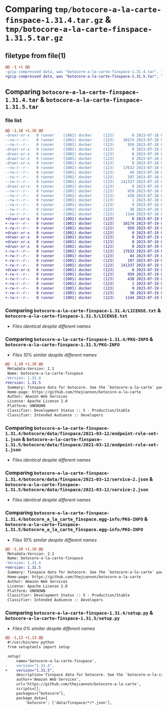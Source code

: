 # Comparing `tmp/botocore-a-la-carte-finspace-1.31.4.tar.gz` & `tmp/botocore-a-la-carte-finspace-1.31.5.tar.gz`

## filetype from file(1)

```diff
@@ -1 +1 @@
-gzip compressed data, was "botocore-a-la-carte-finspace-1.31.4.tar", last modified: Tue Jul 18 01:55:15 2023, max compression
+gzip compressed data, was "botocore-a-la-carte-finspace-1.31.5.tar", last modified: Wed Jul 19 02:43:57 2023, max compression
```

## Comparing `botocore-a-la-carte-finspace-1.31.4.tar` & `botocore-a-la-carte-finspace-1.31.5.tar`

### file list

```diff
@@ -1,18 +1,18 @@
-drwxr-xr-x   0 runner    (1001) docker     (123)        0 2023-07-18 01:55:15.768249 botocore-a-la-carte-finspace-1.31.4/
--rw-r--r--   0 runner    (1001) docker     (123)    10174 2023-07-18 01:55:15.000000 botocore-a-la-carte-finspace-1.31.4/LICENSE.txt
--rw-r--r--   0 runner    (1001) docker     (123)      959 2023-07-18 01:55:15.768249 botocore-a-la-carte-finspace-1.31.4/PKG-INFO
-drwxr-xr-x   0 runner    (1001) docker     (123)        0 2023-07-18 01:55:15.768249 botocore-a-la-carte-finspace-1.31.4/botocore/
-drwxr-xr-x   0 runner    (1001) docker     (123)        0 2023-07-18 01:55:15.768249 botocore-a-la-carte-finspace-1.31.4/botocore/data/
-drwxr-xr-x   0 runner    (1001) docker     (123)        0 2023-07-18 01:55:15.768249 botocore-a-la-carte-finspace-1.31.4/botocore/data/finspace/
-drwxr-xr-x   0 runner    (1001) docker     (123)        0 2023-07-18 01:55:15.768249 botocore-a-la-carte-finspace-1.31.4/botocore/data/finspace/2021-03-12/
--rw-r--r--   0 runner    (1001) docker     (123)    17632 2023-07-18 01:54:50.000000 botocore-a-la-carte-finspace-1.31.4/botocore/data/finspace/2021-03-12/endpoint-rule-set-1.json
--rw-r--r--   0 runner    (1001) docker     (123)       44 2023-07-18 01:54:50.000000 botocore-a-la-carte-finspace-1.31.4/botocore/data/finspace/2021-03-12/examples-1.json
--rw-r--r--   0 runner    (1001) docker     (123)      197 2023-07-18 01:54:50.000000 botocore-a-la-carte-finspace-1.31.4/botocore/data/finspace/2021-03-12/paginators-1.json
--rw-r--r--   0 runner    (1001) docker     (123)   141337 2023-07-18 01:54:50.000000 botocore-a-la-carte-finspace-1.31.4/botocore/data/finspace/2021-03-12/service-2.json
-drwxr-xr-x   0 runner    (1001) docker     (123)        0 2023-07-18 01:55:15.768249 botocore-a-la-carte-finspace-1.31.4/botocore_a_la_carte_finspace.egg-info/
--rw-r--r--   0 runner    (1001) docker     (123)      959 2023-07-18 01:55:15.000000 botocore-a-la-carte-finspace-1.31.4/botocore_a_la_carte_finspace.egg-info/PKG-INFO
--rw-r--r--   0 runner    (1001) docker     (123)      438 2023-07-18 01:55:15.000000 botocore-a-la-carte-finspace-1.31.4/botocore_a_la_carte_finspace.egg-info/SOURCES.txt
--rw-r--r--   0 runner    (1001) docker     (123)        1 2023-07-18 01:55:15.000000 botocore-a-la-carte-finspace-1.31.4/botocore_a_la_carte_finspace.egg-info/dependency_links.txt
--rw-r--r--   0 runner    (1001) docker     (123)        9 2023-07-18 01:55:15.000000 botocore-a-la-carte-finspace-1.31.4/botocore_a_la_carte_finspace.egg-info/top_level.txt
--rw-r--r--   0 runner    (1001) docker     (123)       38 2023-07-18 01:55:15.768249 botocore-a-la-carte-finspace-1.31.4/setup.cfg
--rw-r--r--   0 runner    (1001) docker     (123)     1144 2023-07-18 01:55:15.000000 botocore-a-la-carte-finspace-1.31.4/setup.py
+drwxr-xr-x   0 runner    (1001) docker     (123)        0 2023-07-19 02:43:57.167531 botocore-a-la-carte-finspace-1.31.5/
+-rw-r--r--   0 runner    (1001) docker     (123)    10174 2023-07-19 02:43:56.000000 botocore-a-la-carte-finspace-1.31.5/LICENSE.txt
+-rw-r--r--   0 runner    (1001) docker     (123)      959 2023-07-19 02:43:57.167531 botocore-a-la-carte-finspace-1.31.5/PKG-INFO
+drwxr-xr-x   0 runner    (1001) docker     (123)        0 2023-07-19 02:43:57.163531 botocore-a-la-carte-finspace-1.31.5/botocore/
+drwxr-xr-x   0 runner    (1001) docker     (123)        0 2023-07-19 02:43:57.163531 botocore-a-la-carte-finspace-1.31.5/botocore/data/
+drwxr-xr-x   0 runner    (1001) docker     (123)        0 2023-07-19 02:43:57.163531 botocore-a-la-carte-finspace-1.31.5/botocore/data/finspace/
+drwxr-xr-x   0 runner    (1001) docker     (123)        0 2023-07-19 02:43:57.163531 botocore-a-la-carte-finspace-1.31.5/botocore/data/finspace/2021-03-12/
+-rw-r--r--   0 runner    (1001) docker     (123)    17632 2023-07-19 02:43:32.000000 botocore-a-la-carte-finspace-1.31.5/botocore/data/finspace/2021-03-12/endpoint-rule-set-1.json
+-rw-r--r--   0 runner    (1001) docker     (123)       44 2023-07-19 02:43:32.000000 botocore-a-la-carte-finspace-1.31.5/botocore/data/finspace/2021-03-12/examples-1.json
+-rw-r--r--   0 runner    (1001) docker     (123)      197 2023-07-19 02:43:32.000000 botocore-a-la-carte-finspace-1.31.5/botocore/data/finspace/2021-03-12/paginators-1.json
+-rw-r--r--   0 runner    (1001) docker     (123)   141337 2023-07-19 02:43:32.000000 botocore-a-la-carte-finspace-1.31.5/botocore/data/finspace/2021-03-12/service-2.json
+drwxr-xr-x   0 runner    (1001) docker     (123)        0 2023-07-19 02:43:57.167531 botocore-a-la-carte-finspace-1.31.5/botocore_a_la_carte_finspace.egg-info/
+-rw-r--r--   0 runner    (1001) docker     (123)      959 2023-07-19 02:43:57.000000 botocore-a-la-carte-finspace-1.31.5/botocore_a_la_carte_finspace.egg-info/PKG-INFO
+-rw-r--r--   0 runner    (1001) docker     (123)      438 2023-07-19 02:43:57.000000 botocore-a-la-carte-finspace-1.31.5/botocore_a_la_carte_finspace.egg-info/SOURCES.txt
+-rw-r--r--   0 runner    (1001) docker     (123)        1 2023-07-19 02:43:57.000000 botocore-a-la-carte-finspace-1.31.5/botocore_a_la_carte_finspace.egg-info/dependency_links.txt
+-rw-r--r--   0 runner    (1001) docker     (123)        9 2023-07-19 02:43:57.000000 botocore-a-la-carte-finspace-1.31.5/botocore_a_la_carte_finspace.egg-info/top_level.txt
+-rw-r--r--   0 runner    (1001) docker     (123)       38 2023-07-19 02:43:57.167531 botocore-a-la-carte-finspace-1.31.5/setup.cfg
+-rw-r--r--   0 runner    (1001) docker     (123)     1144 2023-07-19 02:43:56.000000 botocore-a-la-carte-finspace-1.31.5/setup.py
```

### Comparing `botocore-a-la-carte-finspace-1.31.4/LICENSE.txt` & `botocore-a-la-carte-finspace-1.31.5/LICENSE.txt`

 * *Files identical despite different names*

### Comparing `botocore-a-la-carte-finspace-1.31.4/PKG-INFO` & `botocore-a-la-carte-finspace-1.31.5/PKG-INFO`

 * *Files 10% similar despite different names*

```diff
@@ -1,10 +1,10 @@
 Metadata-Version: 2.1
 Name: botocore-a-la-carte-finspace
-Version: 1.31.4
+Version: 1.31.5
 Summary: finspace data for botocore. See the `botocore-a-la-carte` package for more info.
 Home-page: https://github.com/thejcannon/botocore-a-la-carte
 Author: Amazon Web Services
 License: Apache License 2.0
 Platform: UNKNOWN
 Classifier: Development Status :: 5 - Production/Stable
 Classifier: Intended Audience :: Developers
```

### Comparing `botocore-a-la-carte-finspace-1.31.4/botocore/data/finspace/2021-03-12/endpoint-rule-set-1.json` & `botocore-a-la-carte-finspace-1.31.5/botocore/data/finspace/2021-03-12/endpoint-rule-set-1.json`

 * *Files identical despite different names*

### Comparing `botocore-a-la-carte-finspace-1.31.4/botocore/data/finspace/2021-03-12/service-2.json` & `botocore-a-la-carte-finspace-1.31.5/botocore/data/finspace/2021-03-12/service-2.json`

 * *Files identical despite different names*

### Comparing `botocore-a-la-carte-finspace-1.31.4/botocore_a_la_carte_finspace.egg-info/PKG-INFO` & `botocore-a-la-carte-finspace-1.31.5/botocore_a_la_carte_finspace.egg-info/PKG-INFO`

 * *Files 10% similar despite different names*

```diff
@@ -1,10 +1,10 @@
 Metadata-Version: 2.1
 Name: botocore-a-la-carte-finspace
-Version: 1.31.4
+Version: 1.31.5
 Summary: finspace data for botocore. See the `botocore-a-la-carte` package for more info.
 Home-page: https://github.com/thejcannon/botocore-a-la-carte
 Author: Amazon Web Services
 License: Apache License 2.0
 Platform: UNKNOWN
 Classifier: Development Status :: 5 - Production/Stable
 Classifier: Intended Audience :: Developers
```

### Comparing `botocore-a-la-carte-finspace-1.31.4/setup.py` & `botocore-a-la-carte-finspace-1.31.5/setup.py`

 * *Files 0% similar despite different names*

```diff
@@ -1,13 +1,13 @@
 #!/usr/bin/env python
 from setuptools import setup
 
 setup(
     name='botocore-a-la-carte-finspace',
-    version="1.31.4",
+    version="1.31.5",
     description='finspace data for botocore. See the `botocore-a-la-carte` package for more info.',
     author='Amazon Web Services',
     url='https://github.com/thejcannon/botocore-a-la-carte',
     scripts=[],
     packages=["botocore"],
     package_data={
         'botocore': ['data/finspace/*/*.json'],
```


